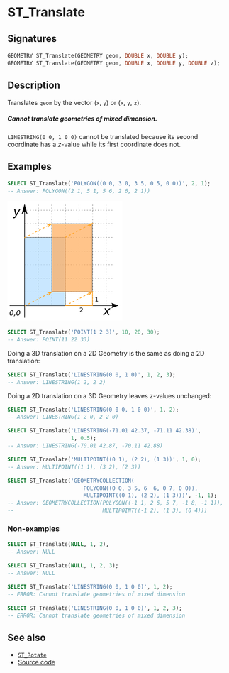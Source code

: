 # ST_Translate

## Signatures

```sql
GEOMETRY ST_Translate(GEOMETRY geom, DOUBLE x, DOUBLE y);
GEOMETRY ST_Translate(GEOMETRY geom, DOUBLE x, DOUBLE y, DOUBLE z);
```

## Description

Translates `geom` by the vector (`x`, `y`) or (`x`, `y`, `z`).

<div class="note warning">
  <h5>Cannot translate geometries of mixed dimension.</h5>
  <p><code>LINESTRING(0 0, 1 0 0)</code> cannot be translated
  because its second coordinate has a <i>z</i>-value while its first
  coordinate does not.</p>
</div>

## Examples

```sql
SELECT ST_Translate('POLYGON((0 0, 3 0, 3 5, 0 5, 0 0))', 2, 1);
-- Answer: POLYGON((2 1, 5 1, 5 6, 2 6, 2 1))
```

![](./ST_Translate.png)

```sql
SELECT ST_Translate('POINT(1 2 3)', 10, 20, 30);
-- Answer: POINT(11 22 33)
```

Doing a 3D translation on a 2D Geometry is the same as doing a 2D translation:
```sql
SELECT ST_Translate('LINESTRING(0 0, 1 0)', 1, 2, 3);
-- Answer: LINESTRING(1 2, 2 2)
```
Doing a 2D translation on a 3D Geometry leaves z-values unchanged:
```sql
SELECT ST_Translate('LINESTRING(0 0 0, 1 0 0)', 1, 2);
-- Answer: LINESTRING(1 2 0, 2 2 0)
```
```sql
SELECT ST_Translate('LINESTRING(-71.01 42.37, -71.11 42.38)',
                    1, 0.5);
-- Answer: LINESTRING(-70.01 42.87, -70.11 42.88)
```
```sql
SELECT ST_Translate('MULTIPOINT((0 1), (2 2), (1 3))', 1, 0);
-- Answer: MULTIPOINT((1 1), (3 2), (2 3))
```
```sql
SELECT ST_Translate('GEOMETRYCOLLECTION(
                        POLYGON((0 0, 3 5, 6  6, 0 7, 0 0)),
                        MULTIPOINT((0 1), (2 2), (1 3)))', -1, 1);
-- Answer: GEOMETRYCOLLECTION(POLYGON((-1 1, 2 6, 5 7, -1 8, -1 1)),
--                            MULTIPOINT((-1 2), (1 3), (0 4)))
```

### Non-examples

```sql
SELECT ST_Translate(NULL, 1, 2),
-- Answer: NULL
```
```sql
SELECT ST_Translate(NULL, 1, 2, 3);
-- Answer: NULL
```
```sql
SELECT ST_Translate('LINESTRING(0 0, 1 0 0)', 1, 2);
-- ERROR: Cannot translate geometries of mixed dimension
```
```sql
SELECT ST_Translate('LINESTRING(0 0, 1 0 0)', 1, 2, 3);
-- ERROR: Cannot translate geometries of mixed dimension
```

## See also

* [`ST_Rotate`](../ST_Rotate)
* <a href="https://github.com/orbisgis/h2gis/blob/master/h2gis-functions/src/main/java/org/h2gis/functions/spatial/affine_transformations/ST_Translate.java" target="_blank">Source code</a>
